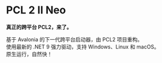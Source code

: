 # PCL 2 II Neo

**真正的跨平台 PCL2，来了。**

基于 Avalonia 的下一代跨平台启动器，由 PCL2 项目重构。\
使用最新的 .NET 9 强力驱动，支持 Windows、Linux 和 macOS。\
原生运行，自然快！
